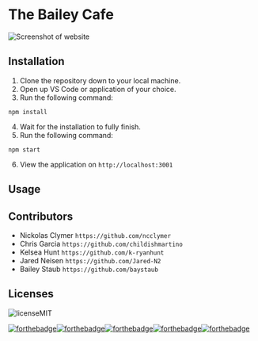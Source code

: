 # The Bailey Cafe
![Screenshot of website]()

## Installation

1.  Clone the repository down to your local machine.
2.  Open up VS Code or application of your choice.
3.  Run the following command:

```
npm install
```
4. Wait for the installation to fully finish.
5. Run the following command:
```
npm start
```
6. View the application on `http://localhost:3001`

## Usage



## Contributors

* Nickolas Clymer `https://github.com/ncclymer`
* Chris Garcia `https://github.com/childishmartino`
* Kelsea Hunt `https://github.com/k-ryanhunt`
* Jared Neisen `https://github.com/Jared-N2`
* Bailey Staub `https://github.com/baystaub`

## Licenses

![licenseMIT](https://img.shields.io/badge/license-MIT-9cf?style=for-the-badge&logo=appveyor)


[![forthebadge](https://forthebadge.com/images/badges/built-by-developers.svg)](https://forthebadge.com)[![forthebadge](https://forthebadge.com/images/badges/built-with-grammas-recipe.svg)](https://forthebadge.com)[![forthebadge](https://forthebadge.com/images/badges/powered-by-coffee.svg)](https://forthebadge.com)[![forthebadge](https://forthebadge.com/images/badges/powered-by-pull-requests.svg)](https://forthebadge.com)[![forthebadge](https://forthebadge.com/images/badges/contains-17-coffee-cups.svg)](https://forthebadge.com)